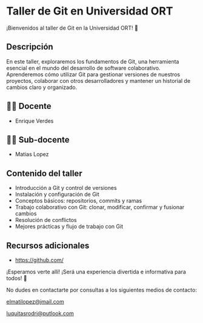 # Taller de Git en Universidad ORT

¡Bienvenidos al taller de Git en la Universidad ORT! 🚀

## Descripción
En este taller, exploraremos los fundamentos de Git, una herramienta esencial en el mundo del desarrollo de software colaborativo. Aprenderemos cómo utilizar Git para gestionar versiones de nuestros proyectos, colaborar con otros desarrolladores y mantener un historial de cambios claro y organizado.

## 👨‍🏫 Docente
- Enrique Verdes

## 👨‍🏫 Sub-docente
- Matias Lopez

## Contenido del taller
- Introducción a Git y control de versiones
- Instalación y configuración de Git
- Conceptos básicos: repositorios, commits y ramas
- Trabajo colaborativo con Git: clonar, modificar, confirmar y fusionar cambios
- Resolución de conflictos
- Mejores prácticas y flujo de trabajo con Git

## Recursos adicionales
- https://github.com/

¡Esperamos verte allí! ¡Será una experiencia divertida e informativa para todos! 🎉

No dudes en contactarte por consultas a los siguientes medios de contacto:

elmatilopez@jmail.com

luquitasrodri@putlook.com
